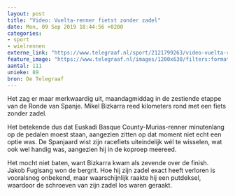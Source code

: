 ```yaml
---
layout: post
title: "Video: Vuelta-renner fietst zonder zadel"
date: Mon, 09 Sep 2019 18:44:56 +0200
categories: 
- sport 
- wielrennen 
externe_link: "https://www.telegraaf.nl/sport/2121799263/video-vuelta-renner-fietst-zonder-zadel"
feature_image: "https://www.telegraaf.nl/images/1200x630/filters:format(jpeg):quality(80)/cdn-kiosk-api.telegraaf.nl/f975caf8-d39f-11e9-a59e-0218eaf05005.png"
aantal: 111
unieke: 89
bron: De Telegraaf
---
```


<p class="intro">Het zag er maar merkwaardig uit, maandagmiddag in de zestiende etappe van de Ronde van Spanje. Mikel Bizkarra reed kilometers rond met een fiets zonder zadel.</p> <p>Het betekende dus dat Euskadi Basque County-Murias-renner minutenlang op de pedalen moest staan, aangezien zitten op dat moment niet echt een optie was. De Spanjaard wist zijn racefiets uiteindelijk wél te wisselen, wat ook wel handig was, aangezien hij in de koproep meereed.</p><p>Het mocht niet baten, want Bizkarra kwam als zevende over de finish. Jakob Fuglsang won de bergrit. Hoe hij zijn zadel exact heeft verloren is vooralsnog onbekend, maar waarschijnlijk raakte hij een putdeksel, waardoor de schroeven van zijn zadel los waren geraakt.</p>
